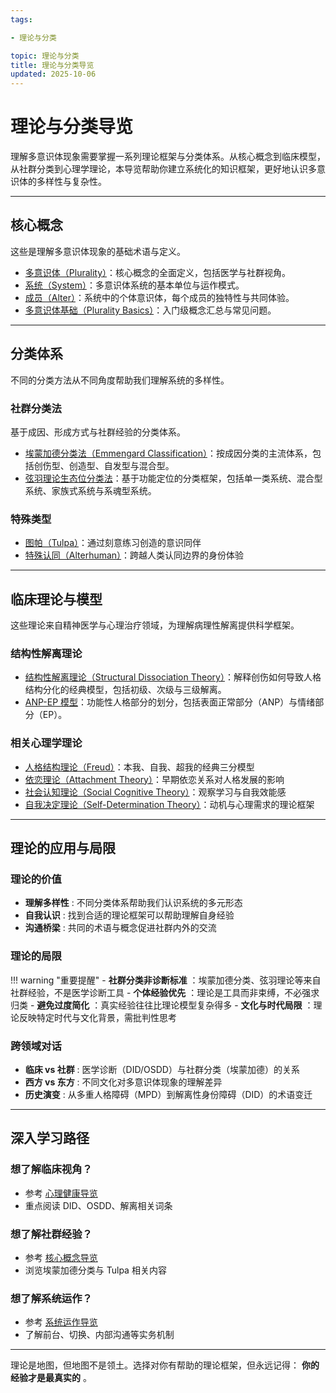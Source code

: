 ```yaml
---
tags:

- 理论与分类

topic: 理论与分类
title: 理论与分类导览
updated: 2025-10-06
---
```


# 理论与分类导览

理解多意识体现象需要掌握一系列理论框架与分类体系。从核心概念到临床模型，从社群分类到心理学理论，本导览帮助你建立系统化的知识框架，更好地认识多意识体的多样性与复杂性。

---

## 核心概念

这些是理解多意识体现象的基础术语与定义。

- [多意识体（Plurality）](Plurality.md)：核心概念的全面定义，包括医学与社群视角。
- [系统（System）](System.md)：多意识体系统的基本单位与运作模式。
- [成员（Alter）](Alter.md)：系统中的个体意识体，每个成员的独特性与共同体验。
- [多意识体基础（Plurality Basics）](Plurality-Basics.md)：入门级概念汇总与常见问题。

---

## 分类体系

不同的分类方法从不同角度帮助我们理解系统的多样性。

### 社群分类法

基于成因、形成方式与社群经验的分类体系。

- [埃蒙加德分类法（Emmengard Classification）](Emmengard-Classification.md)：按成因分类的主流体系，包括创伤型、创造型、自发型与混合型。
- [弦羽理论生态位分类法](Xianyu-Theory-Niche-Classification.md)：基于功能定位的分类框架，包括单一类系统、混合型系统、家族式系统与系魂型系统。

### 特殊类型

- [图帕（Tulpa）](Tulpa.md)：通过刻意练习创造的意识同伴
- [特殊认同（Alterhuman）](Alterhuman.md)：跨越人类认同边界的身份体验

---

## 临床理论与模型

这些理论来自精神医学与心理治疗领域，为理解病理性解离提供科学框架。

### 结构性解离理论

- [结构性解离理论（Structural Dissociation Theory）](Structural-Dissociation-Theory.md)：解释创伤如何导致人格结构分化的经典模型，包括初级、次级与三级解离。
- [ANP-EP 模型](Apparently-Normal-Part-Emotional-Part-Model.md)：功能性人格部分的划分，包括表面正常部分（ANP）与情绪部分（EP）。

### 相关心理学理论

- [人格结构理论（Freud）](Personality-Structure-Theory.md)：本我、自我、超我的经典三分模型
- [依恋理论（Attachment Theory）](Attachment-Theory.md)：早期依恋关系对人格发展的影响
- [社会认知理论（Social Cognitive Theory）](Social-Cognitive-Theory.md)：观察学习与自我效能感
- [自我决定理论（Self-Determination Theory）](Self-Determination-Theory.md)：动机与心理需求的理论框架

---

## 理论的应用与局限

### 理论的价值

- **理解多样性** : 不同分类体系帮助我们认识系统的多元形态
- **自我认识** : 找到合适的理论框架可以帮助理解自身经验
- **沟通桥梁** : 共同的术语与概念促进社群内外的交流

### 理论的局限

!!! warning "重要提醒" - **社群分类非诊断标准** ：埃蒙加德分类、弦羽理论等来自社群经验，不是医学诊断工具 - **个体经验优先** ：理论是工具而非束缚，不必强求归类 - **避免过度简化** ：真实经验往往比理论模型复杂得多 - **文化与时代局限** ：理论反映特定时代与文化背景，需批判性思考

### 跨领域对话

- **临床 vs 社群** : 医学诊断（DID/OSDD）与社群分类（埃蒙加德）的关系
- **西方 vs 东方** : 不同文化对多意识体现象的理解差异
- **历史演变** : 从多重人格障碍（MPD）到解离性身份障碍（DID）的术语变迁

---

## 深入学习路径

### 想了解临床视角？

- 参考 [心理健康导览](Mental-Health-Guide.md)
- 重点阅读 DID、OSDD、解离相关词条

### 想了解社群经验？

- 参考 [核心概念导览](Core-Concepts-Guide.md)
- 浏览埃蒙加德分类与 Tulpa 相关内容

### 想了解系统运作？

- 参考 [系统运作导览](System-Operations.md)
- 了解前台、切换、内部沟通等实务机制

---

理论是地图，但地图不是领土。选择对你有帮助的理论框架，但永远记得： **你的经验才是最真实的** 。
